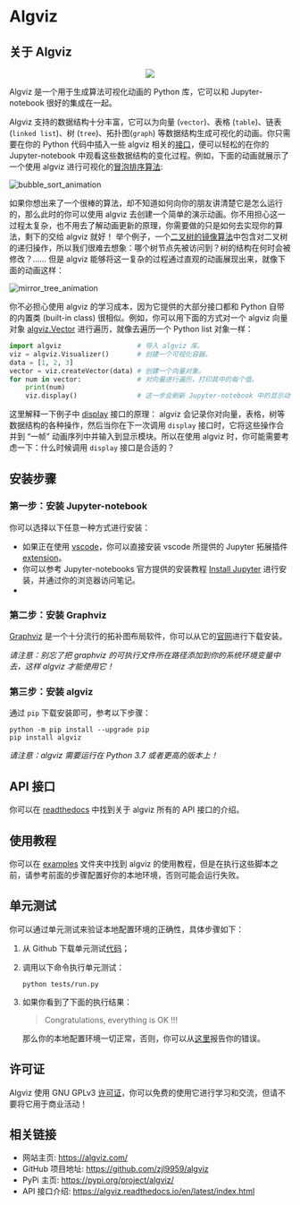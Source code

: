 # Algviz

## 关于 Algviz

<div align=center><img src="https://cdn.jsdelivr.net/gh/zjl9959/algviz@main/docs/images/logo_v1.svg"/></div>

Algviz 是一个用于生成算法可视化动画的 Python 库，它可以和 Jupyter-notebook 很好的集成在一起。

Algviz 支持的数据结构十分丰富，它可以为向量 (`vector`)、表格 (`table`)、链表 (`linked list`)、树 (`tree`)、拓扑图(`graph`) 等数据结构生成可视化的动画。你只需要在你的 Python 代码中插入一些 algviz 相关的[接口](https://algviz.readthedocs.io/en/latest/api.html#module-algviz)，便可以轻松的在你的 Jupyter-notebook 中观看这些数据结构的变化过程。例如，下面的动画就展示了一个使用 algviz 进行可视化的[冒泡排序算法](https://en.wikipedia.org/wiki/Bubble_sort):

![bubble_sort_animation](https://cdn.jsdelivr.net/gh/zjl9959/algviz@main/docs/animation_images/bubble_sort.svg)

如果你想出来了一个很棒的算法，却不知道如何向你的朋友讲清楚它是怎么运行的，那么此时的你可以使用 algviz 去创建一个简单的演示动画。你不用担心这一过程太复杂，也不用去了解动画更新的原理，你需要做的只是如何去实现你的算法，剩下的交给 algviz 就好！
举个例子，一个[二叉树的镜像算法](https://medium.com/@ajinkyajawale/convert-a-binary-tree-into-its-mirror-tree-42ea44cea237)中包含对二叉树的递归操作，所以我们很难去想象：哪个树节点先被访问到？树的结构在何时会被修改？…… 但是 algviz 能够将这一复杂的过程通过直观的动画展现出来，就像下面的动画这样：

![mirror_tree_animation](https://cdn.jsdelivr.net/gh/zjl9959/algviz@main/docs/animation_images/mirror_tree_complete.svg)

你不必担心使用 algviz 的学习成本，因为它提供的大部分接口都和 Python 自带的内置类 (built-in class) 很相似。例如，你可以用下面的方式对一个 algviz 向量对象 [algviz.Vector](https://algviz.readthedocs.io/en/latest/api.html#algviz.vector.Vector) 进行遍历，就像去遍历一个 Python list 对象一样：

```python
import algviz                   # 导入 algviz 库。
viz = algviz.Visualizer()       # 创建一个可视化容器。
data = [1, 2, 3]
vector = viz.createVector(data) # 创建一个向量对象。
for num in vector:              # 对向量进行遍历，打印其中的每个值。
    print(num)
    viz.display()               # 这一步会刷新 Jupyter-notebook 中的显示动画。
```

这里解释一下例子中 [display](https://algviz.readthedocs.io/en/latest/api.html#algviz.visual.Visualizer.display) 接口的原理： algviz 会记录你对向量，表格，树等数据结构的各种操作，然后当你在下一次调用 `display` 接口时，它将这些操作合并到 “一帧” 动画序列中并输入到显示模块。所以在使用 algviz 时，你可能需要考虑一下：什么时候调用 `display` 接口是合适的？


## 安装步骤

### 第一步：安装 Jupyter-notebook

你可以选择以下任意一种方式进行安装：

+ 如果正在使用 [vscode](https://code.visualstudio.com/)，你可以直接安装 vscode 所提供的 Jupyter 拓展插件 [extension](https://marketplace.visualstudio.com/items?itemName=ms-toolsai.jupyter)。
+ 你可以参考 Jupyter-notebooks 官方提供的安装教程 [Install Jupyter](https://jupyter.org/install) 进行安装，并通过你的浏览器访问笔记。
+ 

### 第二步：安装 Graphviz

[Graphviz](https://graphviz.org/) 是一个十分流行的拓补图布局软件，你可以从它的[官网](https://graphviz.org/download/)进行下载安装。

*请注意：别忘了把 graphviz 的可执行文件所在路径添加到你的系统环境变量中去，这样 algviz 才能使用它！*

### 第三步：安装 algviz

通过 `pip` 下载安装即可，参考以下步骤：

```shell
python -m pip install --upgrade pip
pip install algviz
```

*请注意：algviz 需要运行在 Python 3.7 或者更高的版本上！*

## API 接口

你可以在 [readthedocs](https://algviz.readthedocs.io/en/latest/api.html#) 中找到关于 algviz 所有的 API 接口的介绍。

## 使用教程

你可以在 [examples](https://github.com/zjl9959/algviz/tree/main/examples) 文件夹中找到 algviz 的使用教程，但是在执行这些脚本之前，请参考前面的步骤配置好你的本地环境，否则可能会运行失败。

## 单元测试

你可以通过单元测试来验证本地配置环境的正确性，具体步骤如下：

1. 从 Github 下载单元测试[代码](https://github.com/zjl9959/algviz/tree/main/tests)；
2. 调用以下命令执行单元测试：
    ```shell
    python tests/run.py
    ```
3. 如果你看到了下面的执行结果：
    > Congratulations, everything is OK !!!
    
    那么你的本地配置环境一切正常，否则，你可以从[这里](https://github.com/zjl9959/algviz/issues)报告你的错误。

## 许可证

Algviz 使用 GNU GPLv3 [许可证](https://github.com/zjl9959/algviz/blob/main/LICENSE)，你可以免费的使用它进行学习和交流，但请不要将它用于商业活动！

## 相关链接

+ 网站主页: https://algviz.com/
+ GitHub 项目地址: https://github.com/zjl9959/algviz
+ PyPi 主页: https://pypi.org/project/algviz/
+ API 接口介绍: https://algviz.readthedocs.io/en/latest/index.html


[Vector]: https://algviz.readthedocs.io/en/latest/api.html#algviz.vector.Vector
[Table]: https://algviz.readthedocs.io/en/latest/api.html#algviz.table.Table
[ForwardLinkedNode]: https://algviz.readthedocs.io/en/latest/api.html#algviz.linked_list.ForwardLinkedListNode
[DoublyLinkedNode]: https://algviz.readthedocs.io/en/latest/api.html#algviz.linked_list.DoublyLinkedListNode
[binary tree]: https://algviz.readthedocs.io/en/latest/api.html#algviz.tree.parseBinaryTree
[normal tree]: https://algviz.readthedocs.io/en/latest/api.html#algviz.tree.parseTree
[TreeNode]: https://algviz.readthedocs.io/en/latest/api.html#algviz.tree.TreeNode
[graph]: https://algviz.readthedocs.io/en/latest/api.html#algviz.graph.parseGraph
[GraphNode]: https://algviz.readthedocs.io/en/latest/api.html#algviz.graph.GraphNode

[vector.ipynb]: https://github.com/zjl9959/algviz/blob/main/examples/vector.ipynb
[table.ipynb]: https://github.com/zjl9959/algviz/blob/main/examples/table.ipynb
[linked_list.ipynb]: https://github.com/zjl9959/algviz/blob/main/examples/linked_list.ipynb
[tree.ipynb]: https://github.com/zjl9959/algviz/blob/main/examples/tree.ipynb
[graph.ipynb]: https://github.com/zjl9959/algviz/blob/main/examples/graph.ipynb
[vector.ipynb colab]: https://colab.research.google.com/drive/1RgAoKbiSBXdSvBg65pwu9pJp5bQL1pCs?usp=sharing
[table.ipynb colab]: https://colab.research.google.com/drive/1GH6XgKDpUA2GKxiLm5tljp19wUvmnDxO?usp=sharing
[linked_list.ipynb colab]: https://colab.research.google.com/drive/1rsg-6irXzQODPi6DUZhtu-pKq_r55hwV?usp=sharing
[tree.ipynb colab]: https://colab.research.google.com/drive/138pnzwoS2vdhssZyTx-k5rwBQNb2Hi9N?usp=sharing
[graph.ipynb colab]: https://colab.research.google.com/drive/14hF30-N9VGBb5-vkERPuURvmnB9VspU9?usp=sharing
